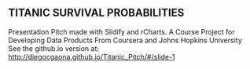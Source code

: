 ## TITANIC SURVIVAL PROBABILITIES
Presentation Pitch made with Slidify and rCharts.
A Course Project for Developing Data Products
From Coursera and Johns Hopkins University
See the github.io version at:
http://diegocgaona.github.io/Titanic_Pitch/#/slide-1

